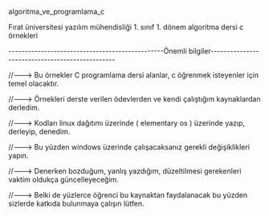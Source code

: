 algoritma_ve_programlama_c

Fırat üniversitesi yazılım mühendisliği 1. sınıf 1. dönem algoritma dersi c örnekleri 

------------------------------------------------Önemli bilgiler------------------------------------------------ 

//---> Bu örnekler C programlama dersi alanlar, c öğrenmek isteyenler için temel olacaktır. 

//---> Örnekleri derste verilen ödevlerden ve kendi çalıştığım kaynaklardan derledim. 

//---> Kodları linux dağıtımı üzerinde ( elementary os ) üzerinde yazıp, derleyip, denedim. 

//---> Bu yüzden windows üzerinde çalışacaksanız gerekli değişiklikleri yapın. 

//---> Denerken bozduğum, yanlış yazdığım, düzeltilmesi gerekenleri vaktim oldukça güncelleyeceğim. 

//---> Belki de yüzlerce öğrenci bu kaynaktan faydalanacak bu yüzden sizlerde katkıda bulunmaya çalışın lütfen.
